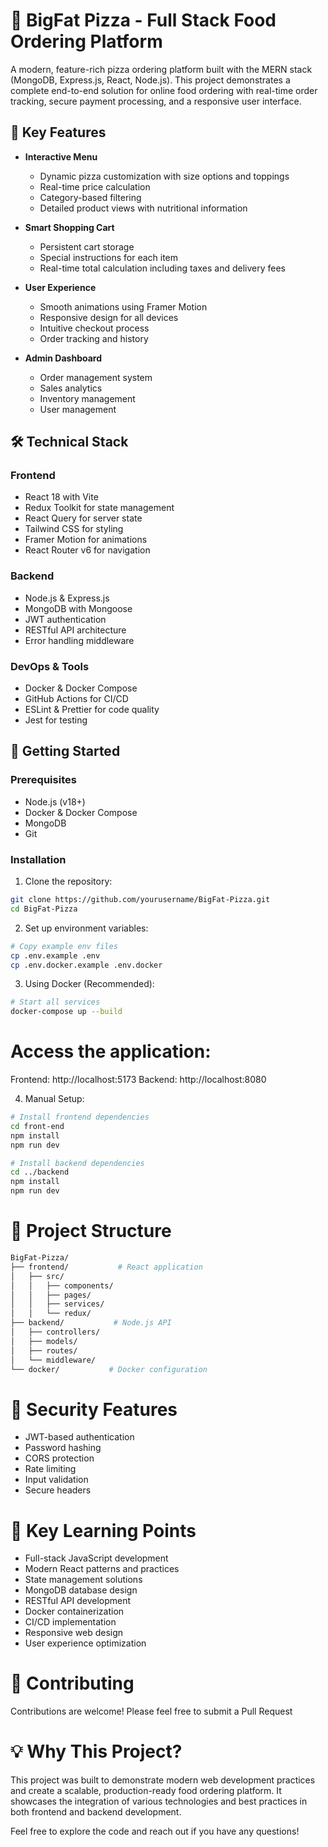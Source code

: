 # 🍕 BigFat Pizza - Full Stack Food Ordering Platform

A modern, feature-rich pizza ordering platform built with the MERN stack (MongoDB, Express.js, React, Node.js). This project demonstrates a complete end-to-end solution for online food ordering with real-time order tracking, secure payment processing, and a responsive user interface.

## 🚀 Key Features

- **Interactive Menu**
  - Dynamic pizza customization with size options and toppings
  - Real-time price calculation
  - Category-based filtering
  - Detailed product views with nutritional information

- **Smart Shopping Cart**
  - Persistent cart storage
  - Special instructions for each item
  - Real-time total calculation including taxes and delivery fees

- **User Experience**
  - Smooth animations using Framer Motion
  - Responsive design for all devices
  - Intuitive checkout process
  - Order tracking and history

- **Admin Dashboard**
  - Order management system
  - Sales analytics
  - Inventory management
  - User management

## 🛠️ Technical Stack

### Frontend
- React 18 with Vite
- Redux Toolkit for state management
- React Query for server state
- Tailwind CSS for styling
- Framer Motion for animations
- React Router v6 for navigation

### Backend
- Node.js & Express.js
- MongoDB with Mongoose
- JWT authentication
- RESTful API architecture
- Error handling middleware

### DevOps & Tools
- Docker & Docker Compose
- GitHub Actions for CI/CD
- ESLint & Prettier for code quality
- Jest for testing

## 🚀 Getting Started

### Prerequisites
- Node.js (v18+)
- Docker & Docker Compose
- MongoDB
- Git

### Installation

1. Clone the repository:

```bash
git clone https://github.com/yourusername/BigFat-Pizza.git
cd BigFat-Pizza
```

2. Set up environment variables:

```bash
# Copy example env files
cp .env.example .env
cp .env.docker.example .env.docker
```

3. Using Docker (Recommended):

```bash
# Start all services
docker-compose up --build
```

# Access the application:
Frontend: http://localhost:5173
Backend: http://localhost:8080

4. Manual Setup:

```bash
# Install frontend dependencies
cd front-end
npm install
npm run dev

# Install backend dependencies
cd ../backend
npm install
npm run dev 
```

# 📝 Project Structure

```bash
BigFat-Pizza/
├── frontend/           # React application
│   ├── src/
│   │   ├── components/
│   │   ├── pages/
│   │   ├── services/
│   │   └── redux/
├── backend/           # Node.js API
│   ├── controllers/
│   ├── models/
│   ├── routes/
│   └── middleware/
└── docker/           # Docker configuration

```

# 🔐 Security Features

- JWT-based authentication
- Password hashing
- CORS protection
- Rate limiting
- Input validation
- Secure headers

# 🌟 Key Learning Points

- Full-stack JavaScript development
- Modern React patterns and practices
- State management solutions
- MongoDB database design
- RESTful API development
- Docker containerization
- CI/CD implementation
- Responsive web design
- User experience optimization

# 🤝 Contributing

Contributions are welcome! Please feel free to submit a Pull Request

# 💡 Why This Project?
This project was built to demonstrate modern web development practices and create a scalable, production-ready food ordering platform. It showcases the integration of various technologies and best practices in both frontend and backend development.

Feel free to explore the code and reach out if you have any questions!

